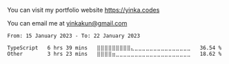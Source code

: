You can visit my portfolio website <https://yinka.codes>

You can email me at <yinkakun@gmail.com>

<!--START_SECTION:waka-->

```text
From: 15 January 2023 - To: 22 January 2023

TypeScript   6 hrs 39 mins   ⣿⣿⣿⣿⣿⣿⣿⣿⣿⣄⣀⣀⣀⣀⣀⣀⣀⣀⣀⣀⣀⣀⣀⣀⣀   36.54 %
Other        3 hrs 23 mins   ⣿⣿⣿⣿⣶⣀⣀⣀⣀⣀⣀⣀⣀⣀⣀⣀⣀⣀⣀⣀⣀⣀⣀⣀⣀   18.62 %
```

<!--END_SECTION:waka-->

